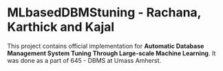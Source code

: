 # MLbasedDBMStuning - Rachana, Karthick and Kajal
This project contains official implementation for **Automatic Database Management System Tuning Through Large-scale Machine Learning**. It was done as a part of 645 - DBMS  at Umass Amherst.
